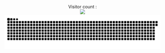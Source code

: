 <div align="center">
    Visitor count :<br />
    <img src="https://profile-counter.glitch.me/mvpee/count.svg" /><br />
    <img src="./snake.svg" />
</div>
